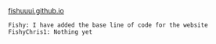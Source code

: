 <!DOCTYPE html>
<html>
  <body>
    <a href="https://fishuuui.github.io" target="_blank">fishuuui.github.io</a>

    Fishy: I have added the base line of code for the website
    FishyChris1: Nothing yet
  </body>
</html>

